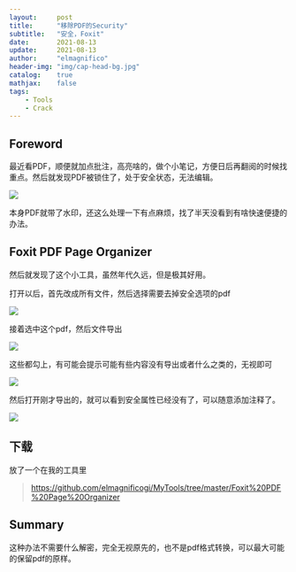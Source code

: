 ```yaml
---
layout:     post
title:      "移除PDF的Security"
subtitle:   "安全，Foxit"
date:       2021-08-13
update:     2021-08-13
author:     "elmagnifico"
header-img: "img/cap-head-bg.jpg"
catalog:    true
mathjax:    false
tags:
    - Tools
    - Crack
---
```


## Foreword

最近看PDF，顺便就加点批注，高亮啥的，做个小笔记，方便日后再翻阅的时候找重点。然后就发现PDF被锁住了，处于安全状态，无法编辑。

![](https://img.elmagnifico.tech/static/upload/elmagnifico/v6Uy2YTOzXNQb5D.png)

本身PDF就带了水印，还这么处理一下有点麻烦，找了半天没看到有啥快速便捷的办法。



## Foxit PDF Page Organizer

然后就发现了这个小工具，虽然年代久远，但是极其好用。

打开以后，首先改成所有文件，然后选择需要去掉安全选项的pdf

![](https://img.elmagnifico.tech/static/upload/elmagnifico/Ghtui1MOzARWkVf.png)

接着选中这个pdf，然后文件导出

![](https://img.elmagnifico.tech/static/upload/elmagnifico/xGRIpNQdnauoqOF.png)

这些都勾上，有可能会提示可能有些内容没有导出或者什么之类的，无视即可

![](https://img.elmagnifico.tech/static/upload/elmagnifico/3USzEMdt1lgrD28.png)

然后打开刚才导出的，就可以看到安全属性已经没有了，可以随意添加注释了。

![](https://img.elmagnifico.tech/static/upload/elmagnifico/TxGQMucE5vpaXnI.png)



## 下载

放了一个在我的工具里

>https://github.com/elmagnificogi/MyTools/tree/master/Foxit%20PDF%20Page%20Organizer



## Summary

这种办法不需要什么解密，完全无视原先的，也不是pdf格式转换，可以最大可能的保留pdf的原样。
